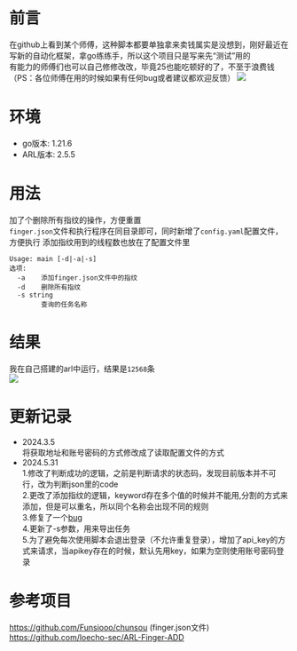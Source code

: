 # 前言
在github上看到某个师傅，这种脚本都要单独拿来卖钱属实是没想到，刚好最近在写新的自动化框架，拿go练练手，所以这个项目只是写来先“测试”用的<br>
有能力的师傅们也可以自己修修改改，毕竟25也能吃顿好的了，不至于浪费钱<br>
（PS：各位师傅在用的时候如果有任何bug或者建议都欢迎反馈）
![](https://github.com/Ernket/ARL-Finger-ADD-Go/blob/48087cc2de0d65fa72e6a2d81beeeed329140f66/png/1.png)

# 环境
- go版本: 1.21.6
- ARL版本: 2.5.5

# 用法
加了个删除所有指纹的操作，方便重置<br>
`finger.json`文件和执行程序在同目录即可，同时新增了`config.yaml`配置文件，方便执行
添加指纹用到的线程数也放在了配置文件里
```
Usage: main [-d|-a|-s]
选项:
  -a	添加finger.json文件中的指纹
  -d	删除所有指纹
  -s string
    	查询的任务名称

```


# 结果
我在自己搭建的arl中运行，结果是`12568`条<br>
![](https://github.com/Ernket/ARL-Finger-ADD-Go/blob/main/png/2.png)

# 更新记录

- 2024.3.5
<br>将获取地址和账号密码的方式修改成了读取配置文件的方式<br>
- 2024.5.31
<br>1.修改了判断成功的逻辑，之前是判断请求的状态码，发现目前版本并不可行，改为判断json里的code<br>
2.更改了添加指纹的逻辑，keyword存在多个值的时候并不能用,分割的方式来添加，但是可以重名，所以同个名称会出现不同的规则<br>
3.修复了一个[bug](https://github.com/Ernket/ARL-Finger-ADD-Go/issues/2)<br>
4.更新了-s参数，用来导出任务<br>
5.为了避免每次使用脚本会退出登录（不允许重复登录），增加了api_key的方式来请求，当apikey存在的时候，默认先用key，如果为空则使用账号密码登录<br>

# 参考项目
https://github.com/Funsiooo/chunsou  (finger.json文件)<br>
https://github.com/loecho-sec/ARL-Finger-ADD

